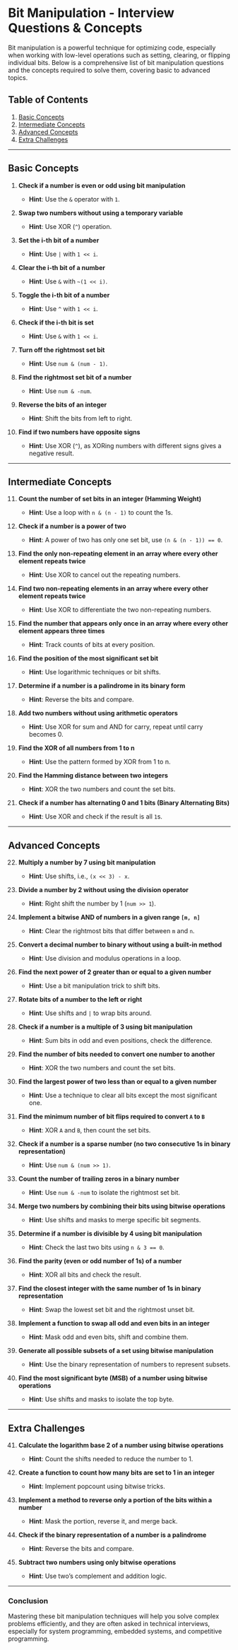 # Bit Manipulation - Interview Questions & Concepts

Bit manipulation is a powerful technique for optimizing code, especially when working with low-level operations such as setting, clearing, or flipping individual bits. Below is a comprehensive list of bit manipulation questions and the concepts required to solve them, covering basic to advanced topics.

## **Table of Contents**
1. [Basic Concepts](#basic-concepts)
2. [Intermediate Concepts](#intermediate-concepts)
3. [Advanced Concepts](#advanced-concepts)
4. [Extra Challenges](#extra-challenges)

---

## **Basic Concepts**

1. **Check if a number is even or odd using bit manipulation**
   - **Hint**: Use the `&` operator with `1`.

2. **Swap two numbers without using a temporary variable**
   - **Hint**: Use XOR (`^`) operation.

3. **Set the i-th bit of a number**
   - **Hint**: Use `|` with `1 << i`.

4. **Clear the i-th bit of a number**
   - **Hint**: Use `&` with `~(1 << i)`.

5. **Toggle the i-th bit of a number**
   - **Hint**: Use `^` with `1 << i`.

6. **Check if the i-th bit is set**
   - **Hint**: Use `&` with `1 << i`.

7. **Turn off the rightmost set bit**
   - **Hint**: Use `num & (num - 1)`.

8. **Find the rightmost set bit of a number**
   - **Hint**: Use `num & -num`.

9. **Reverse the bits of an integer**
   - **Hint**: Shift the bits from left to right.

10. **Find if two numbers have opposite signs**
    - **Hint**: Use XOR (`^`), as XORing numbers with different signs gives a negative result.

---

## **Intermediate Concepts**

11. **Count the number of set bits in an integer (Hamming Weight)**
    - **Hint**: Use a loop with `n & (n - 1)` to count the 1s.

12. **Check if a number is a power of two**
    - **Hint**: A power of two has only one set bit, use `(n & (n - 1)) == 0`.

13. **Find the only non-repeating element in an array where every other element repeats twice**
    - **Hint**: Use XOR to cancel out the repeating numbers.

14. **Find two non-repeating elements in an array where every other element repeats twice**
    - **Hint**: Use XOR to differentiate the two non-repeating numbers.

15. **Find the number that appears only once in an array where every other element appears three times**
    - **Hint**: Track counts of bits at every position.

16. **Find the position of the most significant set bit**
    - **Hint**: Use logarithmic techniques or bit shifts.

17. **Determine if a number is a palindrome in its binary form**
    - **Hint**: Reverse the bits and compare.

18. **Add two numbers without using arithmetic operators**
    - **Hint**: Use XOR for sum and AND for carry, repeat until carry becomes 0.

19. **Find the XOR of all numbers from 1 to n**
    - **Hint**: Use the pattern formed by XOR from 1 to n.

20. **Find the Hamming distance between two integers**
    - **Hint**: XOR the two numbers and count the set bits.

21. **Check if a number has alternating 0 and 1 bits (Binary Alternating Bits)**
    - **Hint**: Use XOR and check if the result is all `1`s.

---

## **Advanced Concepts**

22. **Multiply a number by 7 using bit manipulation**
    - **Hint**: Use shifts, i.e., `(x << 3) - x`.

23. **Divide a number by 2 without using the division operator**
    - **Hint**: Right shift the number by 1 (`num >> 1`).

24. **Implement a bitwise AND of numbers in a given range `[m, n]`**
    - **Hint**: Clear the rightmost bits that differ between `m` and `n`.

25. **Convert a decimal number to binary without using a built-in method**
    - **Hint**: Use division and modulus operations in a loop.

26. **Find the next power of 2 greater than or equal to a given number**
    - **Hint**: Use a bit manipulation trick to shift bits.

27. **Rotate bits of a number to the left or right**
    - **Hint**: Use shifts and `|` to wrap bits around.

28. **Check if a number is a multiple of 3 using bit manipulation**
    - **Hint**: Sum bits in odd and even positions, check the difference.

29. **Find the number of bits needed to convert one number to another**
    - **Hint**: XOR the two numbers and count the set bits.

30. **Find the largest power of two less than or equal to a given number**
    - **Hint**: Use a technique to clear all bits except the most significant one.

31. **Find the minimum number of bit flips required to convert `A` to `B`**
    - **Hint**: XOR `A` and `B`, then count the set bits.

32. **Check if a number is a sparse number (no two consecutive 1s in binary representation)**
    - **Hint**: Use `num & (num >> 1)`.

33. **Count the number of trailing zeros in a binary number**
    - **Hint**: Use `num & -num` to isolate the rightmost set bit.

34. **Merge two numbers by combining their bits using bitwise operations**
    - **Hint**: Use shifts and masks to merge specific bit segments.

35. **Determine if a number is divisible by 4 using bit manipulation**
    - **Hint**: Check the last two bits using `n & 3 == 0`.

36. **Find the parity (even or odd number of 1s) of a number**
    - **Hint**: XOR all bits and check the result.

37. **Find the closest integer with the same number of 1s in binary representation**
    - **Hint**: Swap the lowest set bit and the rightmost unset bit.

38. **Implement a function to swap all odd and even bits in an integer**
    - **Hint**: Mask odd and even bits, shift and combine them.

39. **Generate all possible subsets of a set using bitwise manipulation**
    - **Hint**: Use the binary representation of numbers to represent subsets.

40. **Find the most significant byte (MSB) of a number using bitwise operations**
    - **Hint**: Use shifts and masks to isolate the top byte.

---

## **Extra Challenges**

41. **Calculate the logarithm base 2 of a number using bitwise operations**
    - **Hint**: Count the shifts needed to reduce the number to 1.

42. **Create a function to count how many bits are set to 1 in an integer**
    - **Hint**: Implement popcount using bitwise tricks.

43. **Implement a method to reverse only a portion of the bits within a number**
    - **Hint**: Mask the portion, reverse it, and merge back.

44. **Check if the binary representation of a number is a palindrome**
    - **Hint**: Reverse the bits and compare.

45. **Subtract two numbers using only bitwise operations**
    - **Hint**: Use two’s complement and addition logic.

---

### **Conclusion**

Mastering these bit manipulation techniques will help you solve complex problems efficiently, and they are often asked in technical interviews, especially for system programming, embedded systems, and competitive programming.

